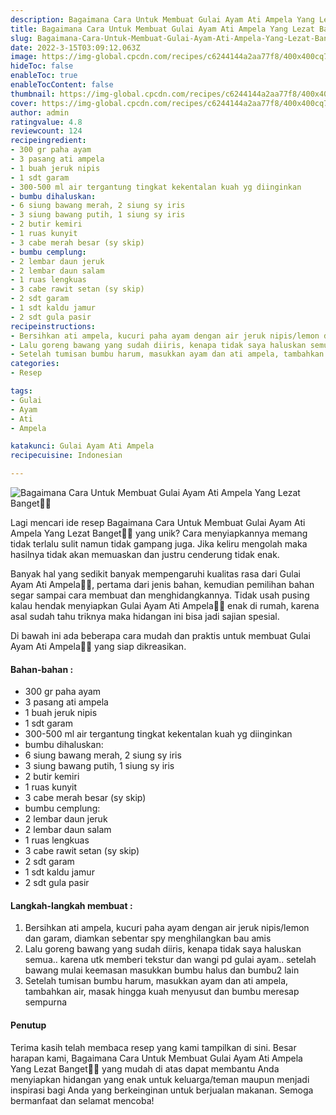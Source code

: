 ```yaml
---
description: Bagaimana Cara Untuk Membuat Gulai Ayam Ati Ampela Yang Lezat Banget"
title: Bagaimana Cara Untuk Membuat Gulai Ayam Ati Ampela Yang Lezat Banget
slug: Bagaimana-Cara-Untuk-Membuat-Gulai-Ayam-Ati-Ampela-Yang-Lezat-Banget
date: 2022-3-15T03:09:12.063Z
image: https://img-global.cpcdn.com/recipes/c6244144a2aa77f8/400x400cq70/photo.jpg
hideToc: false
enableToc: true
enableTocContent: false
thumbnail: https://img-global.cpcdn.com/recipes/c6244144a2aa77f8/400x400cq70/photo.jpg
cover: https://img-global.cpcdn.com/recipes/c6244144a2aa77f8/400x400cq70/photo.jpg
author: admin
ratingvalue: 4.8
reviewcount: 124
recipeingredient:
- 300 gr paha ayam
- 3 pasang ati ampela
- 1 buah jeruk nipis
- 1 sdt garam
- 300-500 ml air tergantung tingkat kekentalan kuah yg diinginkan
- bumbu dihaluskan:
- 6 siung bawang merah, 2 siung sy iris
- 3 siung bawang putih, 1 siung sy iris
- 2 butir kemiri
- 1 ruas kunyit
- 3 cabe merah besar (sy skip)
- bumbu cemplung:
- 2 lembar daun jeruk
- 2 lembar daun salam
- 1 ruas lengkuas
- 3 cabe rawit setan (sy skip)
- 2 sdt garam
- 1 sdt kaldu jamur
- 2 sdt gula pasir
recipeinstructions:
- Bersihkan ati ampela, kucuri paha ayam dengan air jeruk nipis/lemon dan garam, diamkan sebentar spy menghilangkan bau amis
- Lalu goreng bawang yang sudah diiris, kenapa tidak saya haluskan semua.. karena utk memberi tekstur dan wangi pd gulai ayam.. setelah bawang mulai keemasan masukkan bumbu halus dan bumbu2 lain
- Setelah tumisan bumbu harum, masukkan ayam dan ati ampela, tambahkan air, masak hingga kuah menyusut dan bumbu meresap sempurna
categories:
- Resep

tags:
- Gulai
- Ayam
- Ati
- Ampela

katakunci: Gulai Ayam Ati Ampela
recipecuisine: Indonesian

---
```


![Bagaimana Cara Untuk Membuat Gulai Ayam Ati Ampela Yang Lezat Banget👩‍🍳](https://img-global.cpcdn.com/recipes/c6244144a2aa77f8/400x400cq70/photo.jpg)

Lagi mencari ide resep Bagaimana Cara Untuk Membuat Gulai Ayam Ati Ampela Yang Lezat Banget👩‍🍳 yang unik? Cara menyiapkannya memang tidak terlalu sulit namun tidak gampang juga. Jika keliru mengolah maka hasilnya tidak akan memuaskan dan justru cenderung tidak enak.

Banyak hal yang sedikit banyak mempengaruhi kualitas rasa dari Gulai Ayam Ati Ampela👩‍🍳, pertama dari jenis bahan, kemudian pemilihan bahan segar sampai cara membuat dan menghidangkannya. Tidak usah pusing kalau hendak menyiapkan Gulai Ayam Ati Ampela👩‍🍳 enak di rumah, karena asal sudah tahu triknya maka hidangan ini bisa jadi sajian spesial.

Di bawah ini ada beberapa cara mudah dan praktis untuk membuat Gulai Ayam Ati Ampela👩‍🍳 yang siap dikreasikan.

<!--inarticleads1-->

#### Bahan-bahan :

- 300 gr paha ayam
- 3 pasang ati ampela
- 1 buah jeruk nipis
- 1 sdt garam
- 300-500 ml air tergantung tingkat kekentalan kuah yg diinginkan
- bumbu dihaluskan:
- 6 siung bawang merah, 2 siung sy iris
- 3 siung bawang putih, 1 siung sy iris
- 2 butir kemiri
- 1 ruas kunyit
- 3 cabe merah besar (sy skip)
- bumbu cemplung:
- 2 lembar daun jeruk
- 2 lembar daun salam
- 1 ruas lengkuas
- 3 cabe rawit setan (sy skip)
- 2 sdt garam
- 1 sdt kaldu jamur
- 2 sdt gula pasir

<!--inarticleads2-->

#### Langkah-langkah membuat :

1. Bersihkan ati ampela, kucuri paha ayam dengan air jeruk nipis/lemon dan garam, diamkan sebentar spy menghilangkan bau amis
1. Lalu goreng bawang yang sudah diiris, kenapa tidak saya haluskan semua.. karena utk memberi tekstur dan wangi pd gulai ayam.. setelah bawang mulai keemasan masukkan bumbu halus dan bumbu2 lain
1. Setelah tumisan bumbu harum, masukkan ayam dan ati ampela, tambahkan air, masak hingga kuah menyusut dan bumbu meresap sempurna

#### Penutup

Terima kasih telah membaca resep yang kami tampilkan di sini. Besar harapan kami, Bagaimana Cara Untuk Membuat Gulai Ayam Ati Ampela Yang Lezat Banget👩‍🍳 yang mudah di atas dapat membantu Anda menyiapkan hidangan yang enak untuk keluarga/teman maupun menjadi inspirasi bagi Anda yang berkeinginan untuk berjualan makanan. Semoga bermanfaat dan selamat mencoba!